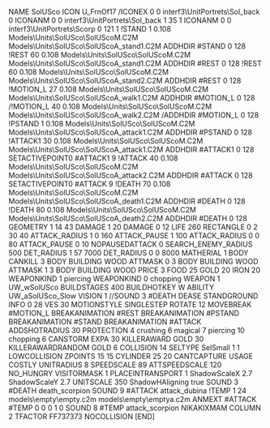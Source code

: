 NAME SolUSco
ICON U_FrnOf17
/ICONEX 0 0 interf3\UnitPortrets\Sol_back 0
ICONANM 0 0 interf3\UnitPortrets\Sol_back 1 35 1
ICONANM 0 0 interf3\UnitPortrets\Scorp 0 121 1
!STAND          1 0.108 Models\Units\SolUSco\SolUScoM.C2M Models\Units\SolUSco\SolUScoA_stand1.C2M
ADDHDIR #STAND 0 128
!REST          60 0.108 Models\Units\SolUSco\SolUScoM.C2M Models\Units\SolUSco\SolUScoA_stand1.C2M
ADDHDIR #REST 0 128
!REST          60 0.108 Models\Units\SolUSco\SolUScoM.C2M Models\Units\SolUSco\SolUScoA_stand2.C2M
ADDHDIR #REST 0 128
!MOTION_L      27 0.108 Models\Units\SolUSco\SolUScoM.C2M Models\Units\SolUSco\SolUScoA_walk1.C2M
ADDHDIR #MOTION_L 0 128
/!MOTION_L      40 0.108 Models\Units\SolUSco\SolUScoM.C2M Models\Units\SolUSco\SolUScoA_walk2.C2M
/ADDHDIR #MOTION_L 0 128
!PSTAND        1  0.108 Models\Units\SolUSco\SolUScoM.C2M Models\Units\SolUSco\SolUScoA_attack1.C2M
ADDHDIR #PSTAND 0 128 
!ATTACK1       30 0.108 Models\Units\SolUSco\SolUScoM.C2M Models\Units\SolUSco\SolUScoA_attack1.C2M
ADDHDIR #ATTACK1 0 128
SETACTIVEPOINT0 #ATTACK1 9
!ATTACK        40 0.108 Models\Units\SolUSco\SolUScoM.C2M Models\Units\SolUSco\SolUScoA_attack2.C2M
ADDHDIR #ATTACK 0 128
SETACTIVEPOINT0 #ATTACK 9
!DEATH         70 0.108 Models\Units\SolUSco\SolUScoM.C2M Models\Units\SolUSco\SolUScoA_death1.C2M
ADDHDIR #DEATH 0 128
!DEATH         80 0.108 Models\Units\SolUSco\SolUScoM.C2M Models\Units\SolUSco\SolUScoA_death2.C2M
ADDHDIR #DEATH 0 128
GEOMETRY 1 14 43
DAMAGE   1 20
DAMAGE   0 12
LIFE     260
RECTANGLE 0 2 30 40
ATTACK_RADIUS 1 0 160
ATTACK_PAUSE 1 100
ATTACK_RADIUS 0 0 80
ATTACK_PAUSE 0 10
NOPAUSEDATTACK 0
SEARCH_ENEMY_RADIUS 500
DET_RADIUS 		1 57 7000
DET_RADIUS 		0 0 8000
MATHERIAL 1 BODY
CANKILL 3 BODY BUILDING WOOD
ATTMASK 0 3 BODY BUILDING WOOD 
ATTMASK 1 3 BODY BUILDING WOOD
PRICE 3 FOOD 25 GOLD 20 IRON 20
WEAPONKIND 1 piercing
WEAPONKIND 0 chopping
WEAPON 1 UW_wSolUSco
BUILDSTAGES 400
BUILDHOTKEY		W
ABILITY UW_aSolUSco_Slow
VISION 1
//SOUND 3 #DEATH DEASE
STANDGROUND
INFO 0 28
VES 30
MOTIONSTYLE SINGLESTEP
ROTATE 12
MOVEBREAK #MOTION_L
BREAKANIMATION #REST
BREAKANIMATION #PSTAND
BREAKANIMATION #STAND
BREAKANIMATION #ATTACK
ADDSHOTRADIUS 30
PROTECTION 4 crushing 6 magical 7 piercing 10 chopping 6
CANSTORM
EXPA 30
KILLERAWARD             GOLD 30
KILLERAWARDRANDOM       GOLD 6
COLLISION 14
SELTYPE SelSmall 1 1
LOWCOLLISION
ZPOINTS 15 15
CYLINDER 25 20
CANTCAPTURE
USAGE COSTLY
UNITRADIUS 8
SPEEDSCALE 89
ATTSPEEDSCALE 120
NO_HUNGRY
VISITORMASK 		1
PLACEINTRANSPORT 	1
ShadowScaleX 2.7
ShadowScaleY 2.7
UNITSCALE 350
ShadowHAligning true
SOUND 3 #DEATH death_scorpion
SOUND 9 #ATTACK attack_dubina
!TEMP  1 24 models\empty\empty.c2m models\empty\emptya.c2m
ANMEXT #ATTACK #TEMP 0 0 0 1 0
SOUND 8 #TEMP attack_scorpion
NIKAKIXMAM
COLUMN 2
TFACTOR FF737373
NOCOLLISION
[END]
